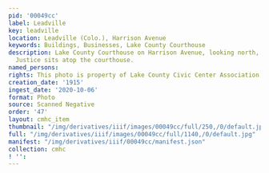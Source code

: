 ```yaml
---
pid: '00049cc'
label: Leadville
key: leadville
location: Leadville (Colo.), Harrison Avenue
keywords: Buildings, Businesses, Lake County Courthouse
description: Lake County Courthouse on Harrison Avenue, looking north, c. 1915. Lady
  Justice sits atop the courthouse.
named_persons: 
rights: This photo is property of Lake County Civic Center Association.
creation_date: '1915'
ingest_date: '2020-10-06'
format: Photo
source: Scanned Negative
order: '47'
layout: cmhc_item
thumbnail: "/img/derivatives/iiif/images/00049cc/full/250,/0/default.jpg"
full: "/img/derivatives/iiif/images/00049cc/full/1140,/0/default.jpg"
manifest: "/img/derivatives/iiif/00049cc/manifest.json"
collection: cmhc
! '': 
---
```


